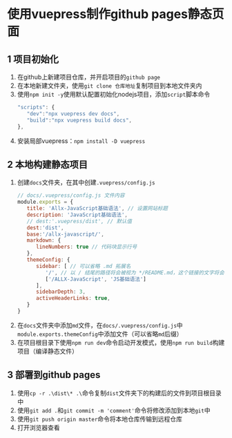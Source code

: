 # 使用vuepress制作github pages静态页面

## 1 项目初始化
   1. 在github上新建项目仓库，并开启项目的`github page`
   2. 在本地新建文件夹，使用`git clone 仓库地址`复制项目到本地文件夹内
   3. 使用`npm init -y`使用默认配置初始化nodejs项目，添加`script`脚本命令
      ```js
      "scripts": {
         "dev":"npx vuepress dev docs",
         "build":"npx vuepress build docs",
      },
      ```
   4. 安装局部vuepress：`npm install -D vuepress`
   
## 2 本地构建静态项目
   1. 创建`docs`文件夹，在其中创建`.vuepress/config.js`
      ```js
      // docs/.vuepress/config.js 文件内容
      module.exports = {
         title: 'Allx-JavaScript基础语法', // 设置网站标题
         description: 'JavaScript基础语法',
         // dest:'.vuepress/dist', // 默认值
         dest:'dist',
         base:'/allx-javascript/',
         markdown: {
            lineNumbers: true // 代码块显示行号
         },
         themeConfig: {
            sidebar: [ // 可以省略 .md 拓展名
               '/', // 以 / 结尾的路径将会被视为 */README.md，这个链接的文字将会被自动获取到
               ['/ALLX-JavaScript', 'JS基础语法']
            ],
            sidebarDepth: 3,
            activeHeaderLinks: true, 
         }
      }
      ``` 
   2. 在`docs`文件夹中添加`md`文件，在`docs/.vuepress/config.js`中`module.exports.themeConfig`中添加文件（可以省略`md`后缀）
   3. 在项目根目录下使用`npm run dev`命令启动开发模式，使用`npm run build`构建项目（编译静态文件）

## 3 部署到github pages
   1. 使用`cp -r .\dist\* .\`命令复制`dist`文件夹下的构建后的文件到项目根目录中
   2. 使用`git add .`和`git commit -m 'comment'`命令将修改添加到本地`git`中
   3. 使用`git push origin master`命令将本地仓库传输到远程仓库
   4. 打开浏览器查看
